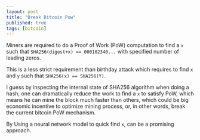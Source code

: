 ```yaml
---
layout: post
title: "Break Bitcoin Pow"
published: true
tags: [bitcoin]
---
```



Miners are required to do a Proof of Work (PoW) computation to find a `x` such that 
`SHA256(digest+x) == 000102340...` with specified number of leading zeros. 

This is a less strict requirement than birthday attack which requires to find `x` and `y` such that
`SHA256(x) == SHA256(Y)`. 

I guess by inspecting the internal state of  SHA256 algorithm when doing a hash, one can dramatically reduce the work to find a `x` to satisfy PoW, which means he can mine the block much faster than others, which could be big economic incentive to optimize mining process, or, in other words, break the current bitcoin PoW mechanism. 

By Using a neural network model to quick find `x`, can be a promising approach. 

 


 